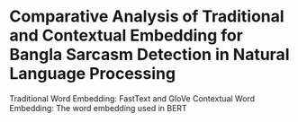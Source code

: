 # Comparative Analysis of Traditional and Contextual Embedding for Bangla Sarcasm Detection in Natural Language Processing

Traditional Word Embedding: FastText and GloVe 
Contextual Word Embedding: The word embedding used in BERT

